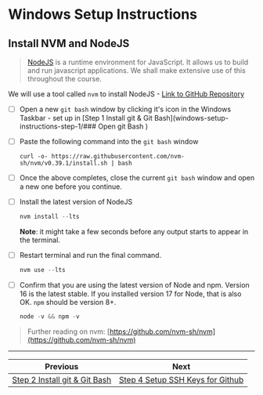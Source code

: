 # Windows Setup Instructions

## Install NVM and NodeJS

>[NodeJS](https://nodejs.org/en/) is a runtime environment for JavaScript. It allows us to build and run javascript applications. We shall make extensive use of this throughout the course.

We will use a tool called `nvm` to install NodeJS - [Link to GitHub Repository](https://github.com/nvm-sh/nvm)

- [ ] Open a new `git bash` window by clicking it's icon in the Windows Taskbar - set up in [Step 1 Install git & Git Bash](windows-setup-instructions-step-1/### Open git Bash
)

- [ ] Paste the following command into the `git bash` window

   ```text
   curl -o- https://raw.githubusercontent.com/nvm-sh/nvm/v0.39.1/install.sh | bash
   ```

- [ ] Once the above completes, close the current `git bash` window and open a new one before you continue.
- [ ] Install the latest version of NodeJS

   ```js
   nvm install --lts
   ```

   **Note**: it might take a few seconds before any output starts to appear in the terminal.


- [ ] Restart terminal and run the final command.
   ```js
   nvm use --lts
   ```

- [ ] Confirm that you are using the latest version of Node and npm. Version 16 is the latest stable. If you installed version 17 for Node, that is also OK. `npm` should be version 8+.
   ```js
   node -v && npm -v
   ```

> Further reading on nvm: [https://github.com/nvm-sh/nvm](https://github.com/nvm-sh/nvm)
---
| Previous | Next |
| ----- | ---------- |
| [Step 2 Install git & Git Bash](2-windows-setup-instructions-vscode-install) | [Step 4 Setup SSH Keys for Github](4-windows-setup-instructions-setup-ssh)